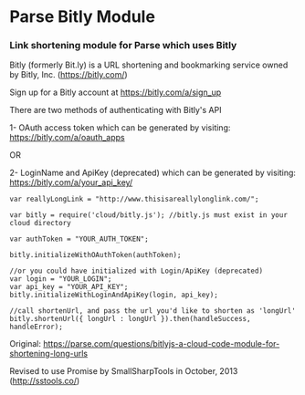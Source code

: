 Parse Bitly Module
==================

### Link shortening module for Parse which uses Bitly

Bitly (formerly Bit.ly) is a URL shortening and bookmarking service owned by Bitly, Inc. (https://bitly.com/)

Sign up for a Bitly account at https://bitly.com/a/sign_up

There are two methods of authenticating with Bitly's API

1- OAuth access token which can be generated by visiting: https://bitly.com/a/oauth_apps

OR

2- LoginName and ApiKey (deprecated) which can be generated by visiting: https://bitly.com/a/your_api_key/

    var reallyLongLink = "http://www.thisisareallylonglink.com/";
 
    var bitly = require('cloud/bitly.js'); //bitly.js must exist in your cloud directory
 
    var authToken = "YOUR_AUTH_TOKEN";
 
    bitly.initializeWithOAuthToken(authToken);
 
    //or you could have initialized with Login/ApiKey (deprecated)
    var login = "YOUR_LOGIN";
    var api_key = "YOUR_API_KEY";
    bitly.initializeWithLoginAndApiKey(login, api_key);
 
    //call shortenUrl, and pass the url you'd like to shorten as 'longUrl'
    bitly.shortenUrl({ longUrl : longUrl }).then(handleSuccess, handleError);

Original: https://parse.com/questions/bitlyjs-a-cloud-code-module-for-shortening-long-urls

Revised to use Promise by SmallSharpTools in October, 2013 (http://sstools.co/)

